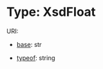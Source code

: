 # Type: XsdFloat



URI: []()

* [base](https://w3id.org/linkml/base): str



* [typeof](https://w3id.org/linkml/typeof): string









